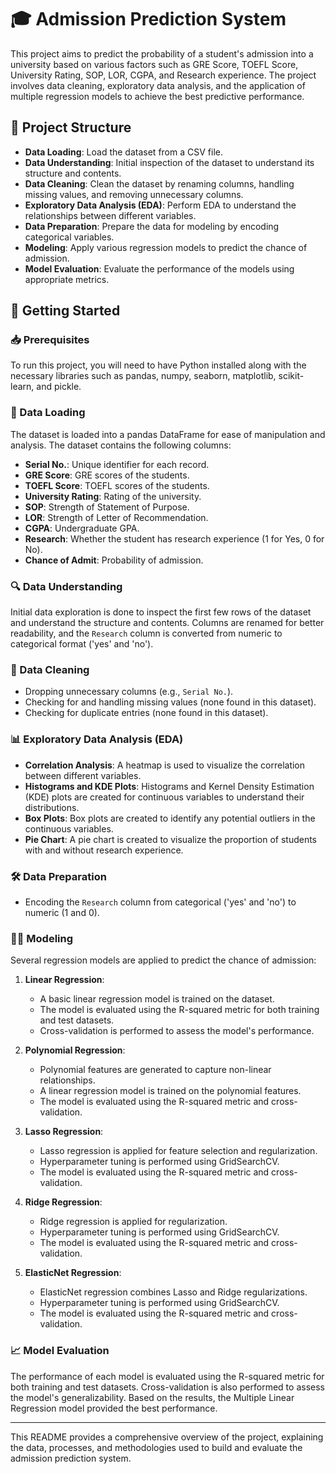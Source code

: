 # 🎓 Admission Prediction System

This project aims to predict the probability of a student's admission into a university based on various factors such as GRE Score, TOEFL Score, University Rating, SOP, LOR, CGPA, and Research experience. The project involves data cleaning, exploratory data analysis, and the application of multiple regression models to achieve the best predictive performance.

## 📁 Project Structure

- **Data Loading**: Load the dataset from a CSV file.
- **Data Understanding**: Initial inspection of the dataset to understand its structure and contents.
- **Data Cleaning**: Clean the dataset by renaming columns, handling missing values, and removing unnecessary columns.
- **Exploratory Data Analysis (EDA)**: Perform EDA to understand the relationships between different variables.
- **Data Preparation**: Prepare the data for modeling by encoding categorical variables.
- **Modeling**: Apply various regression models to predict the chance of admission.
- **Model Evaluation**: Evaluate the performance of the models using appropriate metrics.

## 🚀 Getting Started

### 📥 Prerequisites

To run this project, you will need to have Python installed along with the necessary libraries such as pandas, numpy, seaborn, matplotlib, scikit-learn, and pickle.

### 📂 Data Loading

The dataset is loaded into a pandas DataFrame for ease of manipulation and analysis. The dataset contains the following columns:
- **Serial No.**: Unique identifier for each record.
- **GRE Score**: GRE scores of the students.
- **TOEFL Score**: TOEFL scores of the students.
- **University Rating**: Rating of the university.
- **SOP**: Strength of Statement of Purpose.
- **LOR**: Strength of Letter of Recommendation.
- **CGPA**: Undergraduate GPA.
- **Research**: Whether the student has research experience (1 for Yes, 0 for No).
- **Chance of Admit**: Probability of admission.

### 🔍 Data Understanding

Initial data exploration is done to inspect the first few rows of the dataset and understand the structure and contents. Columns are renamed for better readability, and the `Research` column is converted from numeric to categorical format ('yes' and 'no').

### 🔢 Data Cleaning

- Dropping unnecessary columns (e.g., `Serial No.`).
- Checking for and handling missing values (none found in this dataset).
- Checking for duplicate entries (none found in this dataset).

### 📊 Exploratory Data Analysis (EDA)

- **Correlation Analysis**: A heatmap is used to visualize the correlation between different variables.
- **Histograms and KDE Plots**: Histograms and Kernel Density Estimation (KDE) plots are created for continuous variables to understand their distributions.
- **Box Plots**: Box plots are created to identify any potential outliers in the continuous variables.
- **Pie Chart**: A pie chart is created to visualize the proportion of students with and without research experience.

### 🛠️ Data Preparation

- Encoding the `Research` column from categorical ('yes' and 'no') to numeric (1 and 0).

### 🏋️‍♂️ Modeling

Several regression models are applied to predict the chance of admission:

1. **Linear Regression**:
   - A basic linear regression model is trained on the dataset.
   - The model is evaluated using the R-squared metric for both training and test datasets.
   - Cross-validation is performed to assess the model's performance.

2. **Polynomial Regression**:
   - Polynomial features are generated to capture non-linear relationships.
   - A linear regression model is trained on the polynomial features.
   - The model is evaluated using the R-squared metric and cross-validation.

3. **Lasso Regression**:
   - Lasso regression is applied for feature selection and regularization.
   - Hyperparameter tuning is performed using GridSearchCV.
   - The model is evaluated using the R-squared metric and cross-validation.

4. **Ridge Regression**:
   - Ridge regression is applied for regularization.
   - Hyperparameter tuning is performed using GridSearchCV.
   - The model is evaluated using the R-squared metric and cross-validation.

5. **ElasticNet Regression**:
   - ElasticNet regression combines Lasso and Ridge regularizations.
   - Hyperparameter tuning is performed using GridSearchCV.
   - The model is evaluated using the R-squared metric and cross-validation.

### 📈 Model Evaluation

The performance of each model is evaluated using the R-squared metric for both training and test datasets. Cross-validation is also performed to assess the model's generalizability. Based on the results, the Multiple Linear Regression model provided the best performance.

---

This README provides a comprehensive overview of the project, explaining the data, processes, and methodologies used to build and evaluate the admission prediction system.
